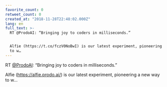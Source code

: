 ```yaml
---
favorite_count: 0
retweet_count: 0
created_at: "2018-11-28T22:48:02.000Z"
lang: en
full_text: >-
  RT @ProdoAI: “Bringing joy to coders in milliseconds.”


  Alfie (https://t.co/fczV0NoBwI) is our latest experiment, pioneering a new way
  to w…
---
```


RT [@ProdoAI](https://twitter.com/ProdoAI): “Bringing joy to coders in
milliseconds.”

Alfie (<https://alfie.prodo.ai/>) is our latest experiment, pioneering a new way
to w…
